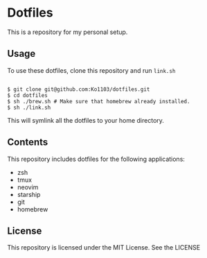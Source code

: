 # Dotfiles
This is a repository for my personal setup.

## Usage
To use these dotfiles, clone this repository and run `link.sh`

```script

$ git clone git@github.com:Ko1103/dotfiles.git
$ cd dotfiles
$ sh ./brew.sh # Make sure that homebrew already installed.
$ sh ./link.sh
```

This will symlink all the dotfiles to your home directory.
## Contents
This repository includes dotfiles for the following applications:
- zsh
- tmux
- neovim
- starship
- git
- homebrew

## License
This repository is licensed under the MIT License. See the
LICENSE

